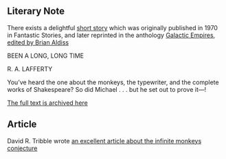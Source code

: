 ## Literary Note

There exists a delightful [short story](http://kasmana.people.cofc.edu/MATHFICT/mfview.php?callnumber=mf464) which was originally published in 1970 in Fantastic Stories, and later reprinted in the anthology [Galactic Empires, edited by Brian Aldiss](http://brianaldiss.co.uk/writing/edited-by-brian/edited-by-a-m/galactic-empires/)

BEEN A LONG, LONG TIME

R. A. LAFFERTY 

You’ve heard the one about the monkeys, the typewriter, and 
the complete works of Shakespeare? So did Michael . . . but he 
set out to prove it—! 

[The full text is archived here](https://archive.org/stream/Fantastic_v20n02_1970-12/Fantastic_v20n02_1970-12_djvu.txt)


## Article

David R. Tribble wrote [an excellent article about the infinite monkeys conjecture](http://david.tribble.com/text/monkeys.html)


